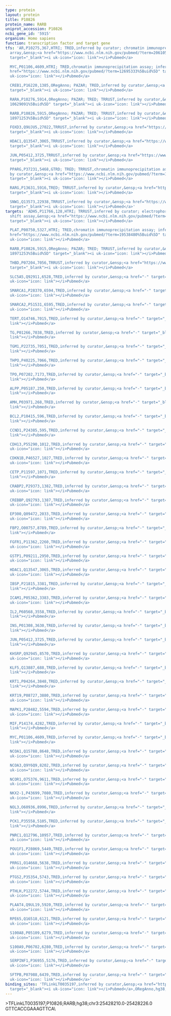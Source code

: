 ```yaml
---
type: protein
layout: protein
title: P10826
protein_name: RARB
uniprot_accession: P10826
ncbi_gene_id: '5915'
organism: Homo sapiens
function: transcription factor and target gene
tfs: 'AR,P10275,367,HTRI; TRED,inferred by curator; chromatin immunoprecipitation
  array,&ensp;<a href="https://www.ncbi.nlm.nih.gov/pubmed/?term=20610535%5Buid%5D"
  target="_blank"><i uk-icon="icon: link"></i>Pubmed</a>

  MYC,P01106,4609,HTRI; TRED,chromatin immunoprecipitation assay; inferred by curator,&ensp;<a
  href="https://www.ncbi.nlm.nih.gov/pubmed/?term=12695333%5Buid%5D" target="_blank"><i
  uk-icon="icon: link"></i>Pubmed</a>

  CREB1,P16220,1385,ORegAnno; PAZAR; TRED,inferred by curator,&ensp;<a href="https://www.ncbi.nlm.nih.gov/pubmed/?term=18971253%5Buid%5D"
  target="_blank"><i uk-icon="icon: link"></i>Pubmed</a>

  RARA,P10276,5914,ORegAnno; PAZAR; TRED; TRRUST,inferred by curator,&ensp;<a href="https://www.ncbi.nlm.nih.gov/pubmed/?term=18971253;
  10629091%5Buid%5D" target="_blank"><i uk-icon="icon: link"></i>Pubmed</a>

  RARB,P10826,5915,ORegAnno; PAZAR; TRED; TRRUST,inferred by curator,&ensp;<a href="https://www.ncbi.nlm.nih.gov/pubmed/?term=12767074;
  18971253%5Buid%5D" target="_blank"><i uk-icon="icon: link"></i>Pubmed</a>

  FOXD3,Q9UJU5,27022,TRRUST,inferred by curator,&ensp;<a href="https://www.ncbi.nlm.nih.gov/pubmed/?term=23058321%5Buid%5D"
  target="_blank"><i uk-icon="icon: link"></i>Pubmed</a>

  HDAC1,Q13547,3065,TRRUST,inferred by curator,&ensp;<a href="https://www.ncbi.nlm.nih.gov/pubmed/?term=14731134%5Buid%5D"
  target="_blank"><i uk-icon="icon: link"></i>Pubmed</a>

  JUN,P05412,3725,TRRUST,inferred by curator,&ensp;<a href="https://www.ncbi.nlm.nih.gov/pubmed/?term=9377582%5Buid%5D"
  target="_blank"><i uk-icon="icon: link"></i>Pubmed</a>

  PPARG,P37231,5468,GTRD; TRED; TRRUST,chromatin immunoprecipitation assay; inferred
  by curator,&ensp;<a href="https://www.ncbi.nlm.nih.gov/pubmed/?term=12839938%5Buid%5D"
  target="_blank"><i uk-icon="icon: link"></i>Pubmed</a>

  RARG,P13631,5916,TRED; TRRUST,inferred by curator,&ensp;<a href="https://www.ncbi.nlm.nih.gov/pubmed/?term=1310259%5Buid%5D"
  target="_blank"><i uk-icon="icon: link"></i>Pubmed</a>

  SNW1,Q13573,22938,TRRUST,inferred by curator,&ensp;<a href="https://www.ncbi.nlm.nih.gov/pubmed/?term=19934264%5Buid%5D"
  target="_blank"><i uk-icon="icon: link"></i>Pubmed</a>'
targets: 'ADH5,P11766,128,HTRI; TRRUST,inferred by curator; electrophoretic mobility
  shift assay,&ensp;<a href="https://www.ncbi.nlm.nih.gov/pubmed/?term=1996113%5Buid%5D"
  target="_blank"><i uk-icon="icon: link"></i>Pubmed</a>

  PLAT,P00750,5327,HTRI; TRED,chromatin immunoprecipitation assay; inferred by curator,&ensp;<a
  href="https://www.ncbi.nlm.nih.gov/pubmed/?term=19538480%5Buid%5D" target="_blank"><i
  uk-icon="icon: link"></i>Pubmed</a>

  RARB,P10826,5915,ORegAnno; PAZAR; TRED; TRRUST,inferred by curator,&ensp;<a href="https://www.ncbi.nlm.nih.gov/pubmed/?term=12767074;
  18971253%5Buid%5D" target="_blank"><i uk-icon="icon: link"></i>Pubmed</a>

  THBD,P07204,7056,TRRUST,inferred by curator,&ensp;<a href="https://www.ncbi.nlm.nih.gov/pubmed/?term=11036068%5Buid%5D"
  target="_blank"><i uk-icon="icon: link"></i>Pubmed</a>

  SLC5A5,Q92911,6528,TRED,inferred by curator,&ensp;<a href="-" target="_blank"><i
  uk-icon="icon: link"></i>Pubmed</a>

  SMARCA1,P28370,6594,TRED,inferred by curator,&ensp;<a href="-" target="_blank"><i
  uk-icon="icon: link"></i>Pubmed</a>

  SMARCA2,P51531,6595,TRED,inferred by curator,&ensp;<a href="-" target="_blank"><i
  uk-icon="icon: link"></i>Pubmed</a>

  TERT,O14746,7015,TRED,inferred by curator,&ensp;<a href="-" target="_blank"><i uk-icon="icon:
  link"></i>Pubmed</a>

  TG,P01266,7038,TRED,inferred by curator,&ensp;<a href="-" target="_blank"><i uk-icon="icon:
  link"></i>Pubmed</a>

  TGM1,P22735,7051,TRED,inferred by curator,&ensp;<a href="-" target="_blank"><i uk-icon="icon:
  link"></i>Pubmed</a>

  THPO,P40225,7066,TRED,inferred by curator,&ensp;<a href="-" target="_blank"><i uk-icon="icon:
  link"></i>Pubmed</a>

  TPO,P07202,7173,TRED,inferred by curator,&ensp;<a href="-" target="_blank"><i uk-icon="icon:
  link"></i>Pubmed</a>

  ALPP,P05187,250,TRED,inferred by curator,&ensp;<a href="-" target="_blank"><i uk-icon="icon:
  link"></i>Pubmed</a>

  AMH,P03971,268,TRED,inferred by curator,&ensp;<a href="-" target="_blank"><i uk-icon="icon:
  link"></i>Pubmed</a>

  BCL2,P10415,596,TRED,inferred by curator,&ensp;<a href="-" target="_blank"><i uk-icon="icon:
  link"></i>Pubmed</a>

  CCND1,P24385,595,TRED,inferred by curator,&ensp;<a href="-" target="_blank"><i uk-icon="icon:
  link"></i>Pubmed</a>

  CDH13,P55290,1012,TRED,inferred by curator,&ensp;<a href="-" target="_blank"><i
  uk-icon="icon: link"></i>Pubmed</a>

  CDKN1B,P46527,1027,TRED,inferred by curator,&ensp;<a href="-" target="_blank"><i
  uk-icon="icon: link"></i>Pubmed</a>

  CETP,P11597,1071,TRED,inferred by curator,&ensp;<a href="-" target="_blank"><i uk-icon="icon:
  link"></i>Pubmed</a>

  CRABP2,P29373,1382,TRED,inferred by curator,&ensp;<a href="-" target="_blank"><i
  uk-icon="icon: link"></i>Pubmed</a>

  CREBBP,Q92793,1387,TRED,inferred by curator,&ensp;<a href="-" target="_blank"><i
  uk-icon="icon: link"></i>Pubmed</a>

  EP300,Q09472,2033,TRED,inferred by curator,&ensp;<a href="-" target="_blank"><i
  uk-icon="icon: link"></i>Pubmed</a>

  FBP2,O00757,8789,TRED,inferred by curator,&ensp;<a href="-" target="_blank"><i uk-icon="icon:
  link"></i>Pubmed</a>

  FGFR1,P11362,2260,TRED,inferred by curator,&ensp;<a href="-" target="_blank"><i
  uk-icon="icon: link"></i>Pubmed</a>

  GSTP1,P09211,2950,TRED,inferred by curator,&ensp;<a href="-" target="_blank"><i
  uk-icon="icon: link"></i>Pubmed</a>

  HDAC1,Q13547,3065,TRED,inferred by curator,&ensp;<a href="-" target="_blank"><i
  uk-icon="icon: link"></i>Pubmed</a>

  IBSP,P21815,3381,TRED,inferred by curator,&ensp;<a href="-" target="_blank"><i uk-icon="icon:
  link"></i>Pubmed</a>

  ICAM1,P05362,3383,TRED,inferred by curator,&ensp;<a href="-" target="_blank"><i
  uk-icon="icon: link"></i>Pubmed</a>

  IL2,P60568,3558,TRED,inferred by curator,&ensp;<a href="-" target="_blank"><i uk-icon="icon:
  link"></i>Pubmed</a>

  INS,P01308,3630,TRED,inferred by curator,&ensp;<a href="-" target="_blank"><i uk-icon="icon:
  link"></i>Pubmed</a>

  JUN,P05412,3725,TRED,inferred by curator,&ensp;<a href="-" target="_blank"><i uk-icon="icon:
  link"></i>Pubmed</a>

  KHSRP,Q92945,8570,TRED,inferred by curator,&ensp;<a href="-" target="_blank"><i
  uk-icon="icon: link"></i>Pubmed</a>

  KLF5,Q13887,688,TRED,inferred by curator,&ensp;<a href="-" target="_blank"><i uk-icon="icon:
  link"></i>Pubmed</a>

  KRT1,P04264,3848,TRED,inferred by curator,&ensp;<a href="-" target="_blank"><i uk-icon="icon:
  link"></i>Pubmed</a>

  KRT19,P08727,3880,TRED,inferred by curator,&ensp;<a href="-" target="_blank"><i
  uk-icon="icon: link"></i>Pubmed</a>

  MAPK1,P28482,5594,TRED,inferred by curator,&ensp;<a href="-" target="_blank"><i
  uk-icon="icon: link"></i>Pubmed</a>

  MIF,P14174,4282,TRED,inferred by curator,&ensp;<a href="-" target="_blank"><i uk-icon="icon:
  link"></i>Pubmed</a>

  MYC,P01106,4609,TRED,inferred by curator,&ensp;<a href="-" target="_blank"><i uk-icon="icon:
  link"></i>Pubmed</a>

  NCOA1,Q15788,8648,TRED,inferred by curator,&ensp;<a href="-" target="_blank"><i
  uk-icon="icon: link"></i>Pubmed</a>

  NCOA3,Q9Y6Q9,8202,TRED,inferred by curator,&ensp;<a href="-" target="_blank"><i
  uk-icon="icon: link"></i>Pubmed</a>

  NCOR1,O75376,9611,TRED,inferred by curator,&ensp;<a href="-" target="_blank"><i
  uk-icon="icon: link"></i>Pubmed</a>

  NKX2-1,P43699,7080,TRED,inferred by curator,&ensp;<a href="-" target="_blank"><i
  uk-icon="icon: link"></i>Pubmed</a>

  NOL3,O60936,8996,TRED,inferred by curator,&ensp;<a href="-" target="_blank"><i uk-icon="icon:
  link"></i>Pubmed</a>

  PCK1,P35558,5105,TRED,inferred by curator,&ensp;<a href="-" target="_blank"><i uk-icon="icon:
  link"></i>Pubmed</a>

  PNRC1,Q12796,10957,TRED,inferred by curator,&ensp;<a href="-" target="_blank"><i
  uk-icon="icon: link"></i>Pubmed</a>

  POU1F1,P28069,5449,TRED,inferred by curator,&ensp;<a href="-" target="_blank"><i
  uk-icon="icon: link"></i>Pubmed</a>

  PRRG1,O14668,5638,TRED,inferred by curator,&ensp;<a href="-" target="_blank"><i
  uk-icon="icon: link"></i>Pubmed</a>

  PTGS2,P35354,5743,TRED,inferred by curator,&ensp;<a href="-" target="_blank"><i
  uk-icon="icon: link"></i>Pubmed</a>

  PTHLH,P12272,5744,TRED,inferred by curator,&ensp;<a href="-" target="_blank"><i
  uk-icon="icon: link"></i>Pubmed</a>

  PLAAT4,Q9UL19,5920,TRED,inferred by curator,&ensp;<a href="-" target="_blank"><i
  uk-icon="icon: link"></i>Pubmed</a>

  RPE65,Q16518,6121,TRED,inferred by curator,&ensp;<a href="-" target="_blank"><i
  uk-icon="icon: link"></i>Pubmed</a>

  S100A8,P05109,6279,TRED,inferred by curator,&ensp;<a href="-" target="_blank"><i
  uk-icon="icon: link"></i>Pubmed</a>

  S100A9,P06702,6280,TRED,inferred by curator,&ensp;<a href="-" target="_blank"><i
  uk-icon="icon: link"></i>Pubmed</a>

  SERPINF1,P36955,5176,TRED,inferred by curator,&ensp;<a href="-" target="_blank"><i
  uk-icon="icon: link"></i>Pubmed</a>

  SFTPB,P07988,6439,TRED,inferred by curator,&ensp;<a href="-" target="_blank"><i
  uk-icon="icon: link"></i>Pubmed</a>'
binding_sites: 'TFLinkLT0035197,inferred by curator,&ensp;<a href="https://www.ncbi.nlm.nih.gov/pubmed/?term=18971253%5Buid%5D"
  target="_blank"><i uk-icon="icon: link"></i>Pubmed</a>,ORegAnno,hg38,chr3,25428210,25428226,+'
---
```

\>TFLinkLT0035197;P10826;RARB;hg38;chr3:25428210.0-25428226.0\GTTCACCGAAAGTTCA\